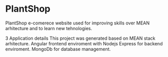 # PlantShop

PlantShop e-comerece website used for improving skills over MEAN arhitecture and to learn new tehnologies.

3 Application details
This project was generated based on MEAN stack arhitecture.
Angular frontend enviroment with Nodejs Express for backend enviroment. MongoDb for database management.


